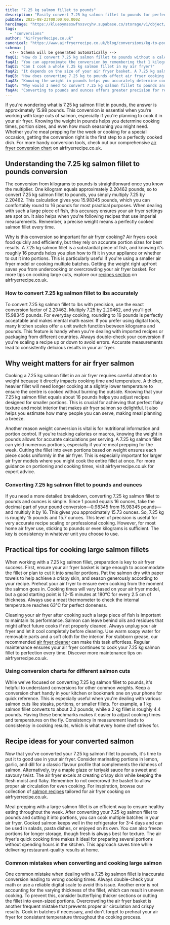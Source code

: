 ```yaml
---
title: "7.25 kg salmon fillet to pounds"
description: "Easily convert 7.25 kg salmon fillet to pounds for perfect air fryer cooking. Get accurate results, cooking tips & delicious recipes in seconds."
pubDate: 2025-08-23T00:00:00.000Z
heroImage: "https://klueoymssxwfnxsvcyhv.supabase.co/storage/v1/object/public/Shmucket/7-25-kg-salmon-fillet-to-pounds.webp"
tags:
  - "conversions"
author: "AirFryerRecipe.co.uk"
canonical: "https://www.airfryerrecipe.co.uk/blog/conversions/kg-to-pounds/7-25-kg-salmon-fillet-to-pounds"
schema: |
  <!-- Schema will be generated automatically -->
faqQ1: "How do I convert 7.25 kg salmon fillet to pounds without a calculator?"
faqA1: "You can approximate the conversion by remembering that 1 kilogram is roughly 2.2 pounds. Multiply 7.25 by 2.2 to get approximately 15.95 pounds, which is close enough for most cooking purposes. For more precise measurements, especially with larger quantities like a 7.25 kg salmon fillet, using a calculator or digital scale with unit conversion is recommended to ensure accurate cooking times in your air fryer."
faqQ2: "Can I cook a whole 7.25 kg salmon fillet in my air fryer?"
faqA2: "It depends on the size of your air fryer basket. A 7.25 kg salmon fillet (approximately 16 pounds) is quite large, so you may need to cut it into smaller portions to fit most home air fryers. Ensure there's enough space around each piece for proper air circulation to achieve even cooking and crispy skin. If your air fryer is large enough, cook at a slightly lower temperature for longer to ensure the centre is properly cooked without burning the exterior."
faqQ3: "How does converting 7.25 kg to pounds affect air fryer cooking time?"
faqA3: "Knowing the weight in pounds helps you accurately determine cooking time because most air fryer recipes provide guidelines based on weight. A 7.25 kg salmon fillet (about 16 pounds) will require longer cooking than smaller portions—typically at a slightly lower temperature to ensure thorough cooking without drying out. Always use a meat thermometer to check that the internal temperature reaches 63°C for perfectly cooked salmon, regardless of the weight conversion."
faqQ4: "Why would I need to convert 7.25 kg salmon fillet to pounds and ounces?"
faqA4: "Converting to pounds and ounces offers greater precision for recipe scaling or nutritional calculations. While most home cooking doesn't require this level of detail, it can be useful for professional settings or when following very precise recipes. For air fryer cooking, knowing the exact weight helps in dividing the 7.25 kg salmon fillet into even portions for consistent results, though pounds alone are usually sufficient for determining cooking times and temperatures."
---
```

<p>If you're wondering what is 7.25 kg salmon fillet in pounds, the answer is approximately 15.98 pounds. This conversion is essential when you're working with large cuts of salmon, especially if you're planning to cook it in your air fryer. Knowing the weight in pounds helps you determine cooking times, portion sizes, and even how much seasoning you might need. Whether you're meal prepping for the week or cooking for a special occasion, getting the conversion right is the first step to a perfectly cooked dish. For more handy conversion tools, check out our comprehensive <a href="https://www.airfryerrecipe.co.uk/air-fryer-conversion-chart">air fryer conversion chart</a> on airfryerrecipe.co.uk.</p>

<h2>Understanding the 7.25 kg salmon fillet to pounds conversion</h2>
<p>The conversion from kilograms to pounds is straightforward once you know the multiplier. One kilogram equals approximately 2.20462 pounds, so to convert 7.25 kg salmon fillet to pounds, you simply multiply 7.25 by 2.20462. This calculation gives you 15.98345 pounds, which you can comfortably round to 16 pounds for most practical purposes. When dealing with such a large piece of fish, this accuracy ensures your air fryer settings are spot on. It also helps when you're following recipes that use imperial measurements. Remember, a precise weight means a perfectly cooked salmon fillet every time.</p>

<p>Why is this conversion so important for air fryer cooking? Air fryers cook food quickly and efficiently, but they rely on accurate portion sizes for best results. A 7.25 kg salmon fillet is a substantial piece of fish, and knowing it's roughly 16 pounds helps you plan how to fit it in your appliance or whether to cut it into portions. This is particularly useful if you're using a smaller air fryer model or cooking multiple batches. Getting the weight right upfront saves you from undercooking or overcrowding your air fryer basket. For more tips on cooking large cuts, explore our <a href="https://www.airfryerrecipe.co.uk/recipes">recipes section</a> on airfryerrecipe.co.uk.</p>

<h3>How to convert 7.25 kg salmon fillet to lbs accurately</h3>
<p>To convert 7.25 kg salmon fillet to lbs with precision, use the exact conversion factor of 2.20462. Multiply 7.25 by 2.20462, and you'll get 15.98345 pounds. For everyday cooking, rounding to 16 pounds is perfectly acceptable and makes mental math easier. If you prefer using digital tools, many kitchen scales offer a unit switch function between kilograms and pounds. This feature is handy when you're dealing with imported recipes or packaging from different countries. Always double-check your conversion if you're scaling a recipe up or down to avoid errors. Accurate measurements lead to consistently delicious results in your air fryer.</p>

<h2>Why weight matters for air fryer salmon</h2>
<p>Cooking a 7.25 kg salmon fillet in an air fryer requires careful attention to weight because it directly impacts cooking time and temperature. A thicker, heavier fillet will need longer cooking at a slightly lower temperature to ensure the centre is cooked without burning the outside. Knowing that your 7.25 kg salmon fillet equals about 16 pounds helps you adjust recipes designed for smaller portions. This is crucial for achieving that perfect flaky texture and moist interior that makes air fryer salmon so delightful. It also helps you estimate how many people you can serve, making meal planning a breeze.</p>

<p>Another reason weight conversion is vital is for nutritional information and portion control. If you're tracking calories or macros, knowing the weight in pounds allows for accurate calculations per serving. A 7.25 kg salmon fillet can yield numerous portions, especially if you're meal prepping for the week. Cutting the fillet into even portions based on weight ensures each piece cooks uniformly in the air fryer. This is especially important for larger air fryer models where you might cook the entire fillet at once. For more guidance on portioning and cooking times, visit airfryerrecipe.co.uk for expert advice.</p>

<h3>Converting 7.25 kg salmon fillet to pounds and ounces</h3>
<p>If you need a more detailed breakdown, converting 7.25 kg salmon fillet to pounds and ounces is simple. Since 1 pound equals 16 ounces, take the decimal part of your pound conversion—0.98345 from 15.98345 pounds—and multiply it by 16. This gives you approximately 15.73 ounces. So, 7.25 kg is roughly 15 pounds and 15.7 ounces. This level of precision is useful for very accurate recipe scaling or professional cooking. However, for most home air fryer use, sticking to pounds or even kilograms is sufficient. The key is consistency in whatever unit you choose to use.</p>

<h2>Practical tips for cooking large salmon fillets</h2>
<p>When working with a 7.25 kg salmon fillet, preparation is key to air fryer success. First, ensure your air fryer basket is large enough to accommodate the fillet or plan to cut it into smaller portions. Pat the salmon dry with paper towels to help achieve a crispy skin, and season generously according to your recipe. Preheat your air fryer to ensure even cooking from the moment the salmon goes in. Cooking times will vary based on your air fryer model, but a good starting point is 12-15 minutes at 180°C for every 2.5 cm of thickness. Always use a meat thermometer to check the internal temperature reaches 63°C for perfect doneness.</p>

<p>Cleaning your air fryer after cooking such a large piece of fish is important to maintain its performance. Salmon can leave behind oils and residues that might affect future cooks if not properly cleaned. Always unplug your air fryer and let it cool completely before cleaning. Use warm soapy water for removable parts and a soft cloth for the interior. For stubborn grease, our recommended <a href="https://www.airfryerrecipe.co.uk/air-fryer-cleaner">air fryer cleaner</a> can make this task effortless. Regular maintenance ensures your air fryer continues to cook your 7.25 kg salmon fillet to perfection every time. Discover more maintenance tips on airfryerrecipe.co.uk.</p>

<h3>Using conversion charts for different salmon cuts</h3>
<p>While we've focused on converting 7.25 kg salmon fillet to pounds, it's helpful to understand conversions for other common weights. Keep a conversion chart handy in your kitchen or bookmark one on your phone for quick reference. This is especially useful when you're dealing with various salmon cuts like steaks, portions, or smaller fillets. For example, a 1 kg salmon fillet converts to about 2.2 pounds, while a 2 kg fillet is roughly 4.4 pounds. Having these benchmarks makes it easier to adjust cooking times and temperatures on the fly. Consistency in measurement leads to consistency in cooking results, which is what every home chef strives for.</p>

<h2>Recipe ideas for your converted salmon</h2>
<p>Now that you've converted your 7.25 kg salmon fillet to pounds, it's time to put it to good use in your air fryer. Consider marinating portions in lemon, garlic, and dill for a classic flavour profile that complements the richness of salmon. Alternatively, try a maple glaze or teriyaki sauce for a sweet and savoury twist. The air fryer excels at creating crispy skin while keeping the flesh moist and flaky. Remember to not overcrowd the basket to allow proper air circulation for even cooking. For inspiration, browse our collection of <a href="https://www.airfryerrecipe.co.uk/recipe-category/salmon">salmon recipes</a> tailored for air fryer cooking on airfryerrecipe.co.uk.</p>

<p>Meal prepping with a large salmon fillet is an efficient way to ensure healthy eating throughout the week. After converting your 7.25 kg salmon fillet to pounds and cutting it into portions, you can cook multiple batches in your air fryer. Cooked salmon keeps well in the refrigerator for 3-4 days and can be used in salads, pasta dishes, or enjoyed on its own. You can also freeze portions for longer storage, though fresh is always best for texture. The air fryer's quick cooking time makes it ideal for preparing several portions without spending hours in the kitchen. This approach saves time while delivering restaurant-quality results at home.</p>

<h3>Common mistakes when converting and cooking large salmon</h3>
<p>One common mistake when dealing with a 7.25 kg salmon fillet is inaccurate conversion leading to wrong cooking times. Always double-check your math or use a reliable digital scale to avoid this issue. Another error is not accounting for the varying thickness of the fillet, which can result in uneven cooking. To prevent this, consider butterflying thicker sections or cutting the fillet into even-sized portions. Overcrowding the air fryer basket is another frequent mistake that prevents proper air circulation and crispy results. Cook in batches if necessary, and don't forget to preheat your air fryer for consistent temperature throughout the cooking process.</p>

